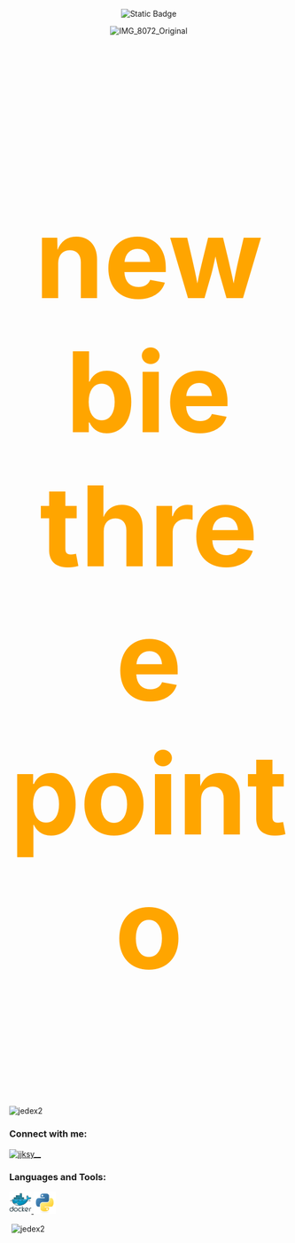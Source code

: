 <p align="center">
  <img src="https://img.shields.io/badge/build-World-bright?style=plastic&logo=apachecassandra&logoColor=red&logoSize=amd&label=JEDEX&labelColor=black&color=red&cacheSeconds=5000" alt="Static Badge" width="300">
</p>











<div align="center">
  <img src="https://i.pinimg.com/originals/52/29/40/5229407d4cd3ac735c96abc7a8a78458.gif" alt="IMG_8072_Original">
</div>

<h3 align="center" style="font-size: 200px; color: #FFA500;">newbie three point o</h3>


<p align="left"> <img src="https://komarev.com/ghpvc/?username=jedex2&label=Profile%20views&color=ff144f&style=flat" alt="jedex2" /> </p>

<h3 align="left">Connect with me:</h3>
<p align="left">
<a href="https://instagram.com/jjksy__" target="blank"><img align="center" src="https://raw.githubusercontent.com/rahuldkjain/github-profile-readme-generator/master/src/images/icons/Social/instagram.svg" alt="jjksy__" height="30" width="40" /></a>
</p>

<h3 align="left">Languages and Tools:</h3>
<p align="left"> <a href="https://www.docker.com/" target="_blank" rel="noreferrer"> <img src="https://raw.githubusercontent.com/devicons/devicon/master/icons/docker/docker-original-wordmark.svg" alt="docker" width="40" height="40"/> </a> <a href="https://www.python.org" target="_blank" rel="noreferrer"> <img src="https://raw.githubusercontent.com/devicons/devicon/master/icons/python/python-original.svg" alt="python" width="40" height="40"/> </a> </p>

<p>&nbsp;<img align="center" src="https://github-readme-stats.vercel.app/api?username=jedex2&show_icons=true&theme=tokyonight&title_color=832525&locale=en" alt="jedex2" /></p>

